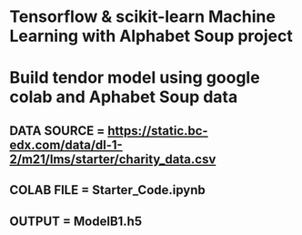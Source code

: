 # Tensorflow & scikit-learn Machine Learning with Alphabet Soup project
# Build tendor model using google colab and Aphabet Soup data

## DATA SOURCE = https://static.bc-edx.com/data/dl-1-2/m21/lms/starter/charity_data.csv
## COLAB FILE = Starter_Code.ipynb
## OUTPUT = ModelB1.h5
